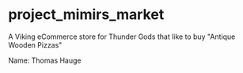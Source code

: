 # project_mimirs_market

A Viking eCommerce store for Thunder Gods that like to buy "Antique Wooden Pizzas"

Name: Thomas Hauge
